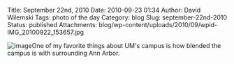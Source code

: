 Title: September 22nd, 2010
Date: 2010-09-23 01:34
Author: David Wilemski
Tags: photo of the day
Category: blog
Slug: september-22nd-2010
Status: published
Attachments: blog/wp-content/uploads/2010/09/wpid-IMG_20100922_153657.jpg

![image](http://oromis.davidwilemski.com/blog/wp-content/uploads/2010/09/wpid-IMG_20100922_153657.jpg)One
of my favorite things about UM's campus is how blended the campus is
with surrounding Ann Arbor.
